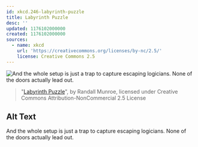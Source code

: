 ```yaml
---
id: xkcd.246-labyrinth-puzzle
title: Labyrinth Puzzle
desc: ''
updated: 1176102000000
created: 1176102000000
sources:
  - name: xkcd
    url: 'https://creativecommons.org/licenses/by-nc/2.5/'
    license: Creative Commons 2.5
---
```

![And the whole setup is just a trap to capture escaping logicians.  None of the doors actually lead out.](https://imgs.xkcd.com/comics/labyrinth_puzzle.png)
> "[Labyrinth Puzzle](https://xkcd.com/246/)", by Randall Munroe, licensed under Creative Commons Attribution-NonCommercial 2.5 License

## Alt Text
And the whole setup is just a trap to capture escaping logicians.  None of the doors actually lead out.
